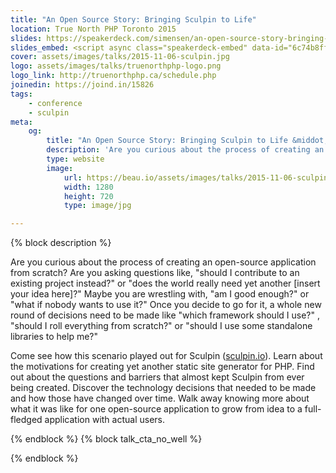 ```yaml
---
title: "An Open Source Story: Bringing Sculpin to Life"
location: True North PHP Toronto 2015
slides: https://speakerdeck.com/simensen/an-open-source-story-bringing-sculpin-to-life-true-north-php-2015
slides_embed: <script async class="speakerdeck-embed" data-id="6c74b8ff213542faa529a00e92d37a8d" data-ratio="1.77777777777778" src="//speakerdeck.com/assets/embed.js"></script>
cover: assets/images/talks/2015-11-06-sculpin.jpg
logo: assets/images/talks/truenorthphp-logo.png
logo_link: http://truenorthphp.ca/schedule.php
joinedin: https://joind.in/15826
tags:
    - conference
    - sculpin
meta:
    og:
        title: "An Open Source Story: Bringing Sculpin to Life &middot; Beau Simensen &middot; Dragonfly Development &middot; dflydev"
        description: 'Are you curious about the process of creating an open-source application from scratch? Are you asking questions like, "should I contribute to an existing project instead?" or "does the world really need yet another [insert your idea here]?" Maybe you are wrestling with, "am I good enough?" or "what if nobody wants to use it?" Once you decide to go for it, a whole new round of decisions need to be made like "which framework should I use?" , "should I roll everything from scratch?" or "should I use some standalone libraries to help me?" Come see how this scenario played out for Sculpin (sculpin.io).'
        type: website
        image:
            url: https://beau.io/assets/images/talks/2015-11-06-sculpin.jpg
            width: 1280
            height: 720
            type: image/jpg

---
```

{% block description %}

Are you curious about the process of creating an open-source application from scratch? Are you asking questions like, "should I contribute to an existing project instead?" or "does the world really need yet another [insert your idea here]?" Maybe you are wrestling with, "am I good enough?" or "what if nobody wants to use it?" Once you decide to go for it, a whole new round of decisions need to be made like "which framework should I use?" , "should I roll everything from scratch?" or "should I use some standalone libraries to help me?"

Come see how this scenario played out for Sculpin ([sculpin.io](https://sculpin.io)). Learn about the motivations for creating yet another static site generator for PHP. Find out about the questions and barriers that almost kept Sculpin from ever being created. Discover the technology decisions that needed to be made and how those have changed over time. Walk away knowing more about what it was like for one open-source application to grow from idea to a full-fledged application with actual users.

{% endblock %}
{% block talk_cta_no_well %}
<script src="https://app.convertkit.com/landing_pages/766.js?orient=horz&ref=beau.io-midwestphp-sculpin"></script>
{% endblock  %}
